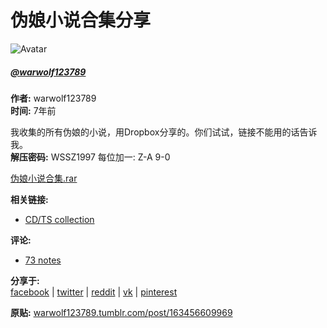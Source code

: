 # 伪娘小说合集分享

![Avatar](https://api.tumblr.com/v2/blog/warwolf123789.tumblr.com/avatar/64)

##### [@warwolf123789](https://www.tumbex.com/warwolf123789.tumblr/posts)

**作者:** warwolf123789  
**时间:** 7年前  

我收集的所有伪娘的小说，用Dropbox分享的。你们试试，链接不能用的话告诉我。  
**解压密码:** WSSZ1997 每位加一: Z-A 9-0

[伪娘小说合集.rar](https://www.dropbox.com/s/dkbjly3methabve/%E4%BC%AA%E5%A8%98%E5%B0%8F%E8%AF%B4%E5%90%88%E9%9B%86.rar?dl=0)

**相关链接:**  
- [CD/TS collection](/tuizihulituzi-deactivated201708.tumblr/post/163432890607 "Not found")

**评论:**  
- [73 notes](/warwolf123789.tumblr/post/163456609969/伪娘小说合集rar)

**分享于:**  
[facebook](#) | [twitter](#) | [reddit](#) | [vk](#) | [pinterest](#)  

**原贴:** [warwolf123789.tumblr.com/post/163456609969](//warwolf123789.tumblr.com/post/163456609969)